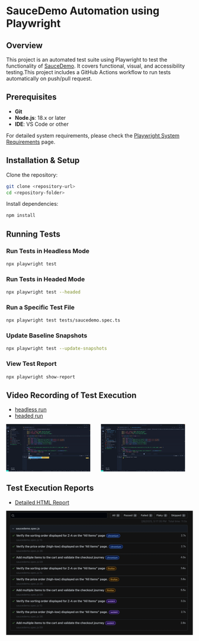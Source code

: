 # SauceDemo Automation using Playwright

## Overview

This project is an automated test suite using Playwright to test the functionality of [SauceDemo](https://www.saucedemo.com/). It covers functional, visual, and accessibility testing.This project includes a GitHub Actions workflow to run tests automatically on push/pull request.

## Prerequisites

- **Git**
- **Node.js**: 18.x or later
- **IDE**: VS Code or other

For detailed system requirements, please check the [Playwright System Requirements](https://playwright.dev/docs/intro#system-requirements) page.

## Installation & Setup

Clone the repository:

```sh
git clone <repository-url>
cd <repository-folder>
```

Install dependencies:

```sh
npm install
```

## Running Tests

### Run Tests in Headless Mode

```sh
npx playwright test
```

### Run Tests in Headed Mode

```sh
npx playwright test --headed
```

### Run a Specific Test File

```sh
npx playwright test tests/saucedemo.spec.ts
```

### Update Baseline Snapshots

```sh
npx playwright test --update-snapshots
```

### View Test Report

```sh
npx playwright show-report
```

## Video Recording of Test Execution

- [headless run](./test-recording/headed-run.mov)
- [headed run](./test-recording/headed-run.mov)

<p float="left">
  <img src="./media/headless-run.gif" width="45%" style="margin-right: 5%;"/>
  <img src="./media/headed-run.gif" width="45%" />
</p>

## Test Execution Reports

- [Detailed HTML Report](https://shashwatahalder01.github.io/saucedemo)

![report](./media/report-snapshort.png)
